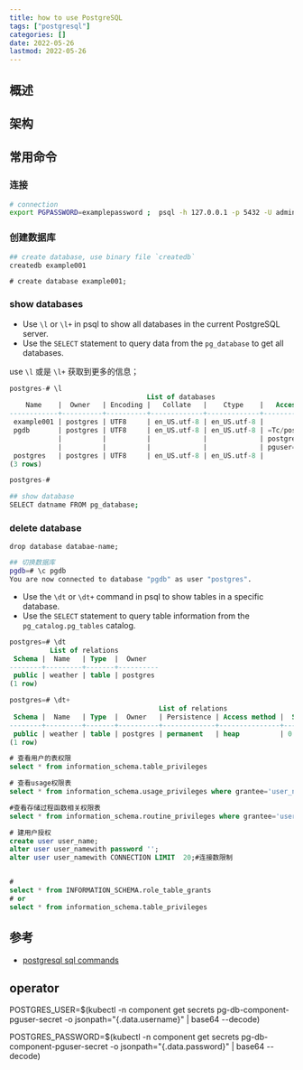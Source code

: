 ```yaml
---
title: how to use PostgreSQL 
tags: ["postgresql"]
categories: []
date: 2022-05-26
lastmod: 2022-05-26
---
```


## 概述


## 架构


## 常用命令


### 连接

```sh 
# connection
export PGPASSWORD=examplepassword ;  psql -h 127.0.0.1 -p 5432 -U admin -d database-name
```

### 创建数据库

```sh
## create database, use binary file `createdb`
createdb example001
```

```
# create database example001;
```



### show databases


* Use `\l` or `\l+` in psql to show all databases in the current PostgreSQL server.
* Use the `SELECT` statement to query data from the `pg_database` to get all databases.

use `\l` 或是 `\l+` 获取到更多的信息；

```sql
postgres-# \l
                                  List of databases
    Name    |  Owner   | Encoding |   Collate   |    Ctype    |   Access privileges   
------------+----------+----------+-------------+-------------+-----------------------
 example001 | postgres | UTF8     | en_US.utf-8 | en_US.utf-8 | 
 pgdb       | postgres | UTF8     | en_US.utf-8 | en_US.utf-8 | =Tc/postgres         +
            |          |          |             |             | postgres=CTc/postgres+
            |          |          |             |             | pguser=CTc/postgres
 postgres   | postgres | UTF8     | en_US.utf-8 | en_US.utf-8 | 
(3 rows)

postgres-# 
```


```sh
## show database
SELECT datname FROM pg_database;
```

### delete database

```
drop database databae-name;
```


```sh
## 切换数据库
pgdb=# \c pgdb
You are now connected to database "pgdb" as user "postgres".
```


* Use the `\dt` or `\dt+` command in psql to show tables in a specific database.
* Use the `SELECT` statement to query table information from the `pg_catalog.pg_tables` catalog.

```sql
postgres=# \dt
          List of relations
 Schema |  Name   | Type  |  Owner   
--------+---------+-------+----------
 public | weather | table | postgres
(1 row)

postgres=# \dt+
                                     List of relations
 Schema |  Name   | Type  |  Owner   | Persistence | Access method |  Size   | Description 
--------+---------+-------+----------+-------------+---------------+---------+-------------
 public | weather | table | postgres | permanent   | heap          | 0 bytes | 
(1 row)
```


```sql
# 查看用户的表权限
select * from information_schema.table_privileges 

# 查看usage权限表
select * from information_schema.usage_privileges where grantee='user_name';

#查看存储过程函数相关权限表
select * from information_schema.routine_privileges where grantee='user_name';

# 建用户授权
create user user_name;
alter user user_namewith password '';
alter user user_namewith CONNECTION LIMIT  20;#连接数限制


# 
select * from INFORMATION_SCHEMA.role_table_grants
# or
select * from information_schema.table_privileges
```

## 参考
* [postgresql sql commands](https://www.postgresql.org/docs/current/sql-commands.html)



## operator

POSTGRES_USER=$(kubectl -n component get secrets pg-db-component-pguser-secret -o jsonpath="{.data.username}" | base64 --decode)

POSTGRES_PASSWORD=$(kubectl -n component get secrets pg-db-component-pguser-secret -o jsonpath="{.data.password}" | base64 --decode)